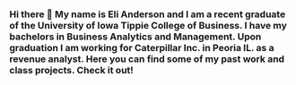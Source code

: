 ### Hi there 👋 My name is Eli Anderson and I am a recent graduate of the University of Iowa Tippie College of Business. I have my bachelors in Business Analytics and Management. Upon graduation I am working for Caterpillar Inc. in Peoria IL. as a revenue analyst. Here you can find some of my past work and class projects. Check it out!

<!--
**andersoneli/andersoneli** is a ✨ _special_ ✨ repository because its `README.md` (this file) appears on your GitHub profile.

Here are some ideas to get you started:

- 🔭 I’m currently working on ...
- 🌱 I’m currently learning ...
- 👯 I’m looking to collaborate on ...
- 🤔 I’m looking for help with ...
- 💬 Ask me about ...
- 📫 How to reach me: ...
- 😄 Pronouns: ...
- ⚡ Fun fact: ...
-->
